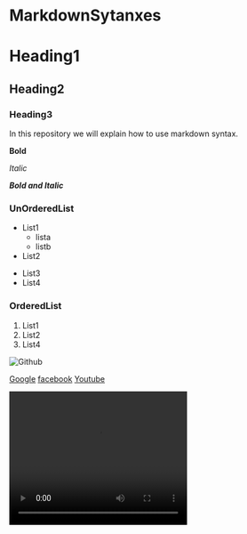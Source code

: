 # MarkdownSytanxes
# Heading1
## Heading2
### Heading3
In this repository we will explain how to use markdown syntax.


**Bold**

*Italic*

***Bold and Italic***

### UnOrderedList

* List1
  * lista
  * listb
* List2
- List3
- List4

### OrderedList
1. List1
2. List2
3. List4


![Github](https://raw.githubusercontent.com/mastan511/MarkdownSytanxes/main/india_icon.jpg)


[Google](https://www.google.com)
[facebook](https://www.facebook.com)
[Youtube](https://www.youtube.com)





<video width="320" height="240" controls>
  <source src="http://techslides.com/demos/sample-videos/small.mp4" type="video/mp4">
</video>


